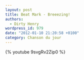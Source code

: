 ```yaml
---
layout: post
title: Beat Mark - Breeezing!
authors:
  - Dirty Henry
wordpress_id: 979
date: "2012-01-10 21:20:58 +0100"
category: Chanson du jour
---
```


{% youtube 9svgRv2Zip0 %}
